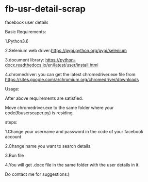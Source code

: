 # fb-usr-detail-scrap
facebook user details 

Basic Requirements:


1.Python3.6

2.Selenium web driver:https://pypi.python.org/pypi/selenium

3.document library: https://python-docx.readthedocs.io/en/latest/user/install.html

4.chromedriver: you can get the latest chromedriver.exe file from https://sites.google.com/a/chromium.org/chromedriver/downloads


Usage:


After above requirements are satisfied.

Move chromedriver.exe to the same folder where your code(fbuserscaper.py) is residing.

steps:


1.Change your username and password in the code of your facebook account

2.Change name you want to search details.

3.Run file

4.You will get <user>.docx file in the same folder with the user details in it.
 
 
 Do contact me for suggestions:)
 

